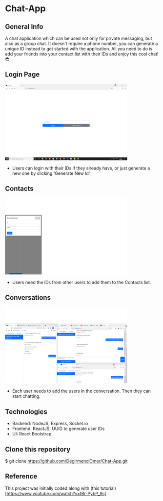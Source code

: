 # Chat-App

## General Info
A chat application which can be used not only for private messaging, but also as a group chat. It doesn't require a phone number, you can generate a unique ID instead to get started with the application. All you need to do is add your friends into your contact list with their IDs and enjoy this cool chat! 😎


## Login Page

<img src="./client/public/assets/Login.png" width="400" />

- Users can login with their IDs if they already have, or just generate a new one by clicking 'Generate New Id'

## Contacts

<img src="./client/public/assets/New-Contact.png" width="400" />

- Users need the IDs from other users to add them to the Contacts list.

## Conversations
<img src="./client/public/assets/Group-messaging.png" width="400" />

- Each user needs to add the users in the conversation. Then they can start chatting.

## Technologies 
- Backend: NodeJS, Express, Socket.io
- Frontend: ReactJS, UUID to generate user IDs
- UI: React Bootstrap

 
 ## Clone this repository

\$ git clone https://github.com/DegirmenciOmer/Chat-App.git

 ## Reference
 This project was initially coded along with (this tutorial)[https://www.youtube.com/watch?v=tBr-PybP_9c].



